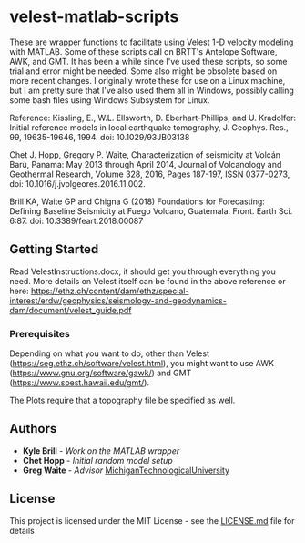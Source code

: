 # velest-matlab-scripts

These are wrapper functions to facilitate using Velest 1-D velocity modeling with MATLAB. Some of these scripts call on BRTT's Antelope Software, AWK, and GMT. It has been a while since I've used these scripts, so some trial and error might be needed. Some also might be obsolete based on more recent changes. I originally wrote these for use on a Linux machine, but I am pretty sure that I've also used them all in Windows, possibly calling some bash files using Windows Subsystem for Linux.

Reference:
Kissling, E., W.L. Ellsworth, D. Eberhart-Phillips, and U. Kradolfer: Initial reference models in local earthquake tomography, J. Geophys. Res., 99, 19635-19646, 1994. doi: 10.1029/93JB03138

Chet J. Hopp, Gregory P. Waite, Characterization of seismicity at Volcán Barú, Panama: May 2013 through April 2014, Journal of Volcanology and Geothermal Research, Volume 328, 2016, Pages 187-197, ISSN 0377-0273, doi: 10.1016/j.jvolgeores.2016.11.002.

Brill KA, Waite GP and Chigna G (2018) Foundations for Forecasting: Defining Baseline Seismicity at Fuego Volcano, Guatemala. Front. Earth Sci. 6:87. doi: 10.3389/feart.2018.00087


## Getting Started

Read VelestInstructions.docx, it should get you through everything you need. More details on Velest itself can be found in the above reference or here: 
https://ethz.ch/content/dam/ethz/special-interest/erdw/geophysics/seismology-and-geodynamics-dam/document/velest_guide.pdf

### Prerequisites

Depending on what you want to do, other than Velest (https://seg.ethz.ch/software/velest.html), you might want to use AWK (https://www.gnu.org/software/gawk/) and GMT (https://www.soest.hawaii.edu/gmt/). 

The Plots require that a topography file be specified as well. 


## Authors

* **Kyle Brill** - *Work on the MATLAB wrapper* 
* **Chet Hopp** - *Initial random model setup*
* **Greg Waite** - *Advisor* [MichiganTechnologicalUniversity](https://github.com/MichiganTech/volcanoseismo)

## License

This project is licensed under the MIT License - see the [LICENSE.md](LICENSE.md) file for details